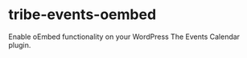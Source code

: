 tribe-events-oembed
===================

Enable oEmbed functionality on your WordPress The Events Calendar plugin.

